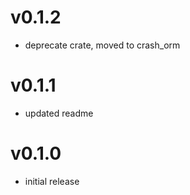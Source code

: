 # v0.1.2
- deprecate crate, moved to crash_orm

# v0.1.1
- updated readme

# v0.1.0
- initial release